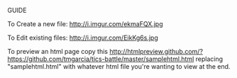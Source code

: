 GUIDE

To Create a new file:
http://i.imgur.com/ekmaFQX.jpg

To Edit existing files:
http://i.imgur.com/EikKg6s.jpg

To preview an html page copy this
http://htmlpreview.github.com/?https://github.com/tmgarcia/tics-battle/master/samplehtml.html
replacing "samplehtml.html" with whatever html file you're wanting to view at the end.
